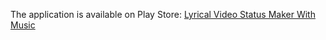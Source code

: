 The application is available on Play Store: <a href="https://play.google.com/store/apps/details?id=com.photovideoeditormaker.lyricalvideostatusmaker" >Lyrical Video Status Maker With Music</a>


